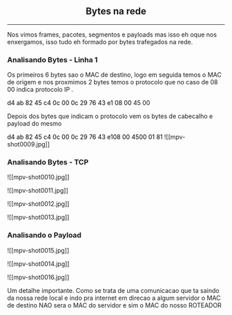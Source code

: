 <h2 align="center"> Bytes na rede</h2>
<hr>

Nos vimos frames, pacotes, segmentos e payloads mas isso eh oque nos enxergamos, isso tudo eh formado por bytes trafegados na rede.

### Analisando Bytes - Linha 1

Os primeiros 6 bytes sao o MAC de destino, logo em seguida temos o MAC de origem e nos proxmimos 2 bytes temos o protocolo que no caso de 08 00 indica protocolo IP .

<mark style='background:var(--mk-color-green)'>d4 ab 82 45 c4 0c </mark><mark style='background:var(--mk-color-turquoise)'>00 0c 29 76 43 e1</mark> <mark style='background:var(--mk-color-purple)'>08 00 </mark>45 00

Depois dos bytes que indicam o protocolo vem os bytes de cabecalho e payload do mesmo

<mark style='background:var(--mk-color-green)'>d4 ab 82 45 c4 0c </mark><mark style='background:var(--mk-color-turquoise)'>00 0c 29 76 43 e1</mark><mark style='background:var(--mk-color-purple)'>08 00 </mark><mark style='background:var(--mk-color-orange)'>4</mark><mark style='background:var(--mk-color-blue)'>5</mark><mark style='background:var(--mk-color-yellow)'>00</mark>
<mark style='background:var(--mk-color-red)'>01 81</mark>
![[mpv-shot0009.jpg]]

### Analisando Bytes - TCP

![[mpv-shot0010.jpg]]

![[mpv-shot0011.jpg]]

![[mpv-shot0012.jpg]]

![[mpv-shot0013.jpg]]

### Analisando o Payload

![[mpv-shot0015.jpg]]


![[mpv-shot0014.jpg]]

![[mpv-shot0016.jpg]]

Um detalhe importante.
Como se trata de uma comunicacao  que ta saindo da nossa rede local e indo pra internet em direcao a algum servidor o MAC  de destino NAO sera o MAC do servidor e sim o MAC do nosso ROTEADOR 